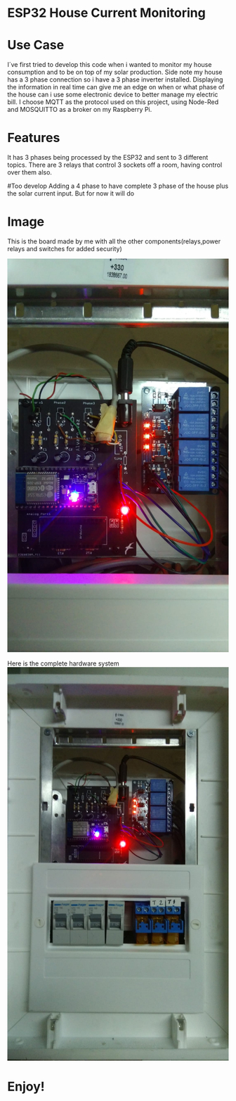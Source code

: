 # ESP32 House Current Monitoring

# Use Case
I´ve first tried to develop this code when i wanted to monitor my house consumption and to be on top of my solar production.
Side note my house has a 3 phase connection so i have a 3 phase inverter installed.
Displaying the information in real time can give me an edge on when or what phase of the house can i use some electronic device
to better manage my electric bill.
I choose MQTT as the protocol used on this project, using Node-Red and MOSQUITTO as a broker on my Raspberry Pi.

# Features
It has 3 phases being processed by the ESP32 and sent to 3 different topics.
There are 3 relays that control 3 sockets off a room, having control over them also.

#Too develop
Adding a 4 phase to have complete 3 phase of the house plus the solar current input.
But for now it will do

# Image
This is the board made by me with all the other components(relays,power relays and switches for added security)

![](Images/Board+relays.jpeg)

Here is the complete hardware system
![](Images/Complete.jpeg)	

 
# Enjoy!

